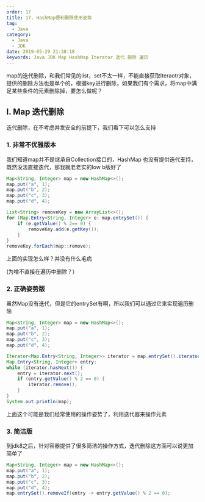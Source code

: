 ```yaml
---
order: 17
title: 17. HashMap便利删除使用姿势
tag:
  - Java
category:
  - Java
  - JDK
date: 2019-05-29 21:38:18
keywords: Java JDK Map HashMap Iterator 迭代 删除 遍历
---
```


map的迭代删除，和我们常见的list，set不太一样，不能直接获取Iteraotr对象，提供的删除方法也是单个的，根据key进行删除，如果我们有个需求，将map中满足某些条件的元素删除掉，要怎么做呢？

<!-- more -->

## I. Map 迭代删除

迭代删除，在不考虑并发安全的前提下，我们看下可以怎么支持

### 1. 非常不优雅版本

我们知道map并不是继承自Collection接口的，HashMap 也没有提供迭代支持，既然没法直接迭代，那我就老老实的low b版好了

```java
Map<String, Integer> map = new HashMap<>();
map.put("a", 1);
map.put("b", 2);
map.put("c", 3);
map.put("d", 4);

List<String> removeKey = new ArrayList<>();
for (Map.Entry<String, Integer> e: map.entrySet()) {
	if (e.getValue() % 2== 0) {
	    removeKey.add(e.getKey());
	}
}
removeKey.forEach(map::remove);
```

上面的实现怎么样？并没有什么毛病

(为啥不直接在遍历中删除？）

### 2. 正确姿势版

虽然Map没有迭代，但是它的entrySet有啊，所以我们可以通过它来实现遍历删除

```java
Map<String, Integer> map = new HashMap<>();
map.put("a", 1);
map.put("b", 2);
map.put("c", 3);
map.put("d", 4);

Iterator<Map.Entry<String, Integer>> iterator = map.entrySet().iterator();
Map.Entry<String, Integer> entry;
while (iterator.hasNext()) {
    entry = iterator.next();
    if (entry.getValue() % 2 == 0) {
        iterator.remove();
    }
}
System.out.println(map);
```

上面这个可能是我们经常使用的操作姿势了，利用迭代器来操作元素

### 3. 简洁版

到jdk8之后，针对容器提供了很多简洁的操作方式，迭代删除这方面可以说更加简单了

```java
Map<String, Integer> map = new HashMap<>();
map.put("a", 1);
map.put("b", 2);
map.put("c", 3);
map.put("d", 4);
map.entrySet().removeIf(entry -> entry.getValue() % 2 == 0);
```
